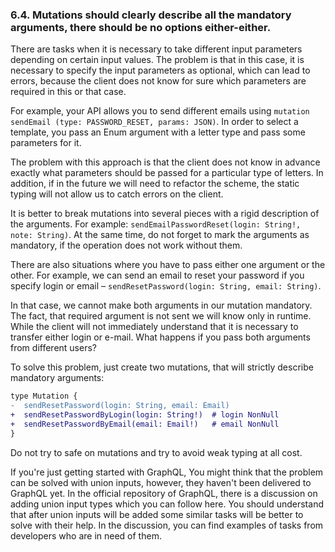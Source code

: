 ### <a name="rule-6.4"></a> 6.4. Mutations should clearly describe all the mandatory arguments, there should be no options either-either.

There are tasks when it is necessary to take different input parameters depending on certain input values. The problem is that in this case, it is necessary to specify the input parameters as optional, which can lead to errors, because the client does not know for sure which parameters are required in this or that case.

For example, your API allows you to send different emails using `mutation sendEmail (type: PASSWORD_RESET, params: JSON)`. In order to select a template, you pass an Enum argument with a letter type and pass some parameters for it.

The problem with this approach is that the client does not know in advance exactly what parameters should be passed for a particular type of letters. In addition, if in the future we will need to refactor the scheme, the static typing will not allow us to catch errors on the client.

It is better to break mutations into several pieces with a rigid description of the arguments. For example: `sendEmailPasswordReset(login: String!, note: String)`. At the same time, do not forget to mark the arguments as mandatory, if the operation does not work without them.

There are also situations where you have to pass either one argument or the other. For example, we can send an email to reset your password if you specify login or email – `sendResetPassword(login: String, email: String)`.

In that case, we cannot make both arguments in our mutation mandatory. The fact, that required argument is not sent we will know only in runtime. While the client will not immediately understand that it is necessary to transfer either login or e-mail. What happens if you pass both arguments from different users?

To solve this problem, just create two mutations, that will strictly describe mandatory arguments:

```diff
type Mutation {
-  sendResetPassword(login: String, email: Email)
+  sendResetPasswordByLogin(login: String!)  # login NonNull
+  sendResetPasswordByEmail(email: Email!)   # email NonNull
}
```

Do not try to safe on mutations and try to avoid weak typing at all cost.

If you're just getting started with GraphQL, You might think that the problem can be solved with union inputs, however, they haven't been delivered to GraphQL yet. In the official repository of GraphQL, there is a discussion on adding union input types which you can follow here. You should understand that after union inputs will be added some similar tasks will be better to solve with their help. In the discussion, you can find examples of tasks from developers who are in need of them.